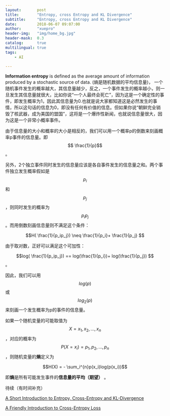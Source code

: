 ```yaml
---
layout:       post
title:        "Entropy, cross Entropy and KL Divergence"
subtitle:     "Entropy, cross Entropy and KL Divergence"
date:         2018-06-07 09:07:00
author:       "xuepro"
header-img:   "img/home_bg.jpg"
header-mask:  0.3
catalog:      true
multilingual: true
tags:
    - AI
    
---
```


**Information entropy** is defined as the average amount of information produced by a stochastic source of data.
(熵是随机数据的平均信息量)， 一个随机事件发生的概率越大，其信息量越少，反之，一个事件发生的概率越小，则一旦发生其信息量就很大，比如你说“一个人最终会死亡”，因为这是一个确定性的事件，即发生概率为1，因此其信息量为0.也就是说大家都知道这是必然发生的事情，所以这句话的信息为0，即没有任何有价值的信息。但如果你说“朝鲜完全销毁了核武器，成为美国的盟国”，这将是一个爆炸性新闻，也就说信息量很大，因为这是一个非常小概率事件。

由于信息量的大小和概率的大小是相反的，我们可以用一个概率p的倒数来刻画概率p事件的信息量。即$$ \frac{1}{p}$$。

另外，2个独立事件同时发生的信息量应该是各自事件发生的信息量之和。两个事件独立发生概率假如是$$p_i$$和$$p_j$$，则同时发生的概率为$$p_ip_j$$。而用倒数刻画信息量则不满足这个条件：

 $$H( \frac{1}{p_ip_j}) \neq \frac{1}{p_i}+ \frac{1}{p_j} $$
 
 由于取对数，正好可以满足这个可加性：
 
 $$log( \frac{1}{p_ip_j}) == log(\frac{1}{p_i})+ log(\frac{1}{p_j}) $$。
 
 因此，我们可以用$$log(p)$$或$$log_2(p)$$来刻画一个发生概率为p的事件的信息量。
 
 如果一个随机变量的可能取值为$$X = { x_1,x_2,\dots,x_n }$$，对应的概率为$$P(X=x_i) = { p_1,p_2,\dots,p_n } $$，则随机变量的**熵**定义为
 
 $$H(X)  = - \sum_i^{n}p(x_i)log(p(x_i))$$
 
 即**熵**是所有可能发生事件的**信息量的平均（期望）** 。
 
待续（有时间补充）

[A Short Introduction to Entropy, Cross-Entropy and KL-Divergence](https://www.youtube.com/watch?v=ErfnhcEV1O8)

[A Friendly Introduction to Cross-Entropy Loss](https://rdipietro.github.io/friendly-intro-to-cross-entropy-loss/)
